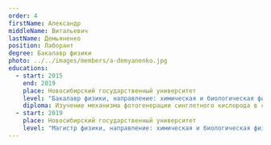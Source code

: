 ```yaml
---
order: 4
firstName: Александр
middleName: Витальевич
lastName: Демьяненко
position: Лаборант
degree: Бакалавр физики
photo: ../../images/members/a-demyanenko.jpg
educations:
  - start: 2015
    end: 2019
    place: Новосибирский государственный университет
    level: "Бакалавр физики, направление: химическая и биологическая физика"
    diploma: Изучение механизма фотогенерации синглетного кислорода в системе кислород – двуокись титана
  - start: 2019
    place: Новосибирский государственный университет
    level: "Магистр физики, направление: химическая и биологическая физика"
---
```


